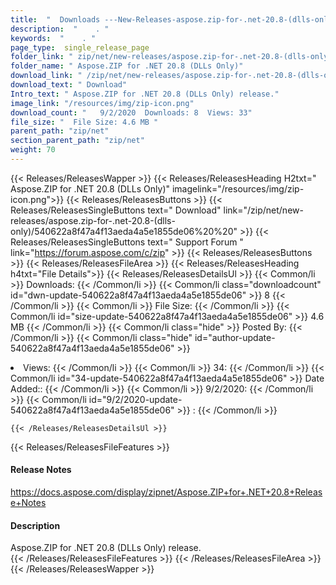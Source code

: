 ```yaml
---
title:  "  Downloads ---New-Releases-aspose.zip-for-.net-20.8-(dlls-only) . " 
description:  "    . " 
keywords:  "    . " 
page_type:  single_release_page
folder_link: " zip/net/new-releases/aspose.zip-for-.net-20.8-(dlls-only)/"
folder_name: " Aspose.ZIP for .NET 20.8 (DLLs Only)"
download_link: " /zip/net/new-releases/aspose.zip-for-.net-20.8-(dlls-only)/540622a8f47a4f13aeda4a5e1855de06"
download_text: " Download"
Intro_text: " Aspose.ZIP for .NET 20.8 (DLLs Only) release."
image_link: "/resources/img/zip-icon.png"
download_count: "   9/2/2020  Downloads: 8  Views: 33"
file_size: "  File Size: 4.6 MB "
parent_path: "zip/net"
section_parent_path: "zip/net"
weight: 70
---
```


{{< Releases/ReleasesWapper >}}
  {{< Releases/ReleasesHeading H2txt=" Aspose.ZIP for .NET 20.8 (DLLs Only)" imagelink="/resources/img/zip-icon.png">}}
  {{< Releases/ReleasesButtons >}}
    {{< Releases/ReleasesSingleButtons text=" Download" link="/zip/net/new-releases/aspose.zip-for-.net-20.8-(dlls-only)/540622a8f47a4f13aeda4a5e1855de06%20%20" >}}
    {{< Releases/ReleasesSingleButtons text=" Support Forum " link="https://forum.aspose.com/c/zip" >}}
  {{< Releases/ReleasesButtons >}}
  {{< Releases/ReleasesFileArea >}}
    {{< Releases/ReleasesHeading h4txt="File Details">}}
    {{< Releases/ReleasesDetailsUl >}}
            {{< Common/li  >}} Downloads: {{< /Common/li >}} 
      {{< Common/li class="downloadcount" id="dwn-update-540622a8f47a4f13aeda4a5e1855de06" >}} 8 {{< /Common/li >}} 
      {{< Common/li  >}} File Size: {{< /Common/li >}} 
      {{< Common/li id="size-update-540622a8f47a4f13aeda4a5e1855de06" >}} 4.6 MB {{< /Common/li >}} 
      {{< Common/li  class="hide" >}} Posted By: {{< /Common/li >}} 
      {{< Common/li class="hide" id="author-update-540622a8f47a4f13aeda4a5e1855de06" >}} <li>Views: {{< /Common/li >}} 
      {{< Common/li  >}} 34: {{< /Common/li >}} 
      {{< Common/li id="34-update-540622a8f47a4f13aeda4a5e1855de06" >}} Date Added:: {{< /Common/li >}} 
      {{< Common/li  >}} 9/2/2020: {{< /Common/li >}} 
      {{< Common/li id="9/2/2020-update-540622a8f47a4f13aeda4a5e1855de06" >}} : {{< /Common/li >}} 

    {{< /Releases/ReleasesDetailsUl >}}

  {{< Releases/ReleasesFileFeatures >}}
      <h4>Release Notes</h4><div><a href="https://docs.aspose.com/display/zipnet/Aspose.ZIP+for+.NET+20.8+Release+Notes">https://docs.aspose.com/display/zipnet/Aspose.ZIP+for+.NET+20.8+Release+Notes</a></div><h4>Description</h4><div class="HTMLDescription">Aspose.ZIP for .NET 20.8 (DLLs Only) release.</div>
  {{< /Releases/ReleasesFileFeatures >}}
 {{< /Releases/ReleasesFileArea >}}
{{< /Releases/ReleasesWapper >}}


